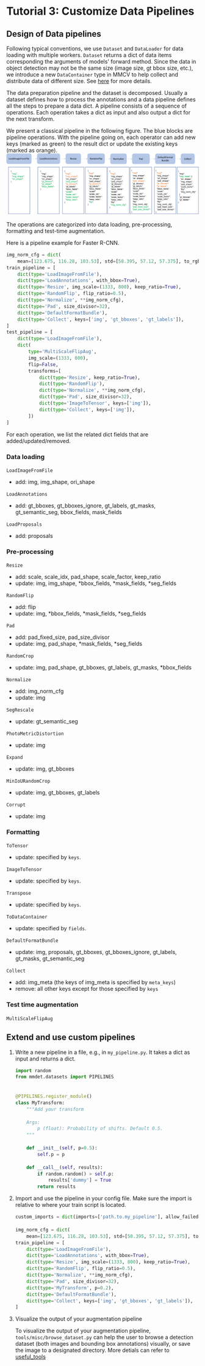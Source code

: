 # Tutorial 3: Customize Data Pipelines

## Design of Data pipelines

Following typical conventions, we use `Dataset` and `DataLoader` for data loading
with multiple workers. `Dataset` returns a dict of data items corresponding
the arguments of models' forward method.
Since the data in object detection may not be the same size (image size, gt bbox size, etc.),
we introduce a new `DataContainer` type in MMCV to help collect and distribute
data of different size.
See [here](https://github.com/open-mmlab/mmcv/blob/master/mmcv/parallel/data_container.py) for more details.

The data preparation pipeline and the dataset is decomposed. Usually a dataset
defines how to process the annotations and a data pipeline defines all the steps to prepare a data dict.
A pipeline consists of a sequence of operations. Each operation takes a dict as input and also output a dict for the next transform.

We present a classical pipeline in the following figure. The blue blocks are pipeline operations. With the pipeline going on, each operator can add new keys (marked as green) to the result dict or update the existing keys (marked as orange).
![pipeline figure](../../../resources/data_pipeline.png)

The operations are categorized into data loading, pre-processing, formatting and test-time augmentation.

Here is a pipeline example for Faster R-CNN.

```python
img_norm_cfg = dict(
    mean=[123.675, 116.28, 103.53], std=[58.395, 57.12, 57.375], to_rgb=True)
train_pipeline = [
    dict(type='LoadImageFromFile'),
    dict(type='LoadAnnotations', with_bbox=True),
    dict(type='Resize', img_scale=(1333, 800), keep_ratio=True),
    dict(type='RandomFlip', flip_ratio=0.5),
    dict(type='Normalize', **img_norm_cfg),
    dict(type='Pad', size_divisor=32),
    dict(type='DefaultFormatBundle'),
    dict(type='Collect', keys=['img', 'gt_bboxes', 'gt_labels']),
]
test_pipeline = [
    dict(type='LoadImageFromFile'),
    dict(
        type='MultiScaleFlipAug',
        img_scale=(1333, 800),
        flip=False,
        transforms=[
            dict(type='Resize', keep_ratio=True),
            dict(type='RandomFlip'),
            dict(type='Normalize', **img_norm_cfg),
            dict(type='Pad', size_divisor=32),
            dict(type='ImageToTensor', keys=['img']),
            dict(type='Collect', keys=['img']),
        ])
]
```

For each operation, we list the related dict fields that are added/updated/removed.

### Data loading

`LoadImageFromFile`

- add: img, img_shape, ori_shape

`LoadAnnotations`

- add: gt_bboxes, gt_bboxes_ignore, gt_labels, gt_masks, gt_semantic_seg, bbox_fields, mask_fields

`LoadProposals`

- add: proposals

### Pre-processing

`Resize`

- add: scale, scale_idx, pad_shape, scale_factor, keep_ratio
- update: img, img_shape, \*bbox_fields, \*mask_fields, \*seg_fields

`RandomFlip`

- add: flip
- update: img, \*bbox_fields, \*mask_fields, \*seg_fields

`Pad`

- add: pad_fixed_size, pad_size_divisor
- update: img, pad_shape, \*mask_fields, \*seg_fields

`RandomCrop`

- update: img, pad_shape, gt_bboxes, gt_labels, gt_masks, \*bbox_fields

`Normalize`

- add: img_norm_cfg
- update: img

`SegRescale`

- update: gt_semantic_seg

`PhotoMetricDistortion`

- update: img

`Expand`

- update: img, gt_bboxes

`MinIoURandomCrop`

- update: img, gt_bboxes, gt_labels

`Corrupt`

- update: img

### Formatting

`ToTensor`

- update: specified by `keys`.

`ImageToTensor`

- update: specified by `keys`.

`Transpose`

- update: specified by `keys`.

`ToDataContainer`

- update: specified by `fields`.

`DefaultFormatBundle`

- update: img, proposals, gt_bboxes, gt_bboxes_ignore, gt_labels, gt_masks, gt_semantic_seg

`Collect`

- add: img_meta (the keys of img_meta is specified by `meta_keys`)
- remove: all other keys except for those specified by `keys`

### Test time augmentation

`MultiScaleFlipAug`

## Extend and use custom pipelines

1. Write a new pipeline in a file, e.g., in `my_pipeline.py`. It takes a dict as input and returns a dict.

   ```python
   import random
   from mmdet.datasets import PIPELINES


   @PIPELINES.register_module()
   class MyTransform:
       """Add your transform

       Args:
           p (float): Probability of shifts. Default 0.5.
       """

       def __init__(self, p=0.5):
           self.p = p

       def __call__(self, results):
           if random.random() > self.p:
               results['dummy'] = True
           return results
   ```

2. Import and use the pipeline in your config file.
   Make sure the import is relative to where your train script is located.

   ```python
   custom_imports = dict(imports=['path.to.my_pipeline'], allow_failed_imports=False)

   img_norm_cfg = dict(
       mean=[123.675, 116.28, 103.53], std=[58.395, 57.12, 57.375], to_rgb=True)
   train_pipeline = [
       dict(type='LoadImageFromFile'),
       dict(type='LoadAnnotations', with_bbox=True),
       dict(type='Resize', img_scale=(1333, 800), keep_ratio=True),
       dict(type='RandomFlip', flip_ratio=0.5),
       dict(type='Normalize', **img_norm_cfg),
       dict(type='Pad', size_divisor=32),
       dict(type='MyTransform', p=0.2),
       dict(type='DefaultFormatBundle'),
       dict(type='Collect', keys=['img', 'gt_bboxes', 'gt_labels']),
   ]
   ```

3. Visualize the output of your augmentation pipeline

   To visualize the output of your augmentation pipeline, `tools/misc/browse_dataset.py`
   can help the user to browse a detection dataset (both images and bounding box annotations)
   visually, or save the image to a designated directory. More detials can refer to
   [useful_tools](../useful_tools.md)
